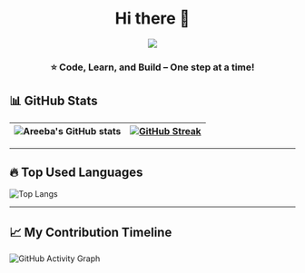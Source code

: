 <h1 align="center">Hi there 👋</h1>
<p align="center">
  <a href="https://git.io/typing-svg">
    <img src="https://readme-typing-svg.herokuapp.com?size=28&duration=3000&color=4169E1&center=true&vCenter=true&width=600&font=Fira+Code&lines=I'm+Areeba+Aamir;A+Tech+Explorer+⚡;Always+Learning+🚀">
  </a>
</p>

<h3 align="center">⭐️ Code, Learn, and Build – One step at a time! </h3>

## 📊 GitHub Stats

| ![Areeba's GitHub stats](https://github-readme-stats.vercel.app/api?username=areeba-amirr&show_icons=true&theme=dark&hide_border=true&bg_color=000000&title_color=ff79c6&text_color=ffffff&icon_color=79c0ff) | [![GitHub Streak](https://streak-stats.demolab.com?user=areeba-amirr&theme=dark&hide_border=true&background=000000&ring=ff79c6&fire=ff6e96&currStreakLabel=ffffff)](https://git.io/streak-stats) |
|---|---|

---

## 🔥 Top Used Languages

![Top Langs](https://github-readme-stats.vercel.app/api/top-langs/?username=areeba-amirr&layout=compact&theme=dark&hide_border=true&bg_color=000000&title_color=ff79c6&text_color=ffffff)

---

##  📈 My Contribution Timeline

![GitHub Activity Graph](https://github-readme-activity-graph.vercel.app/graph?username=areeba-amirr&bg_color=000000&color=ffffff&line=ff79c6&point=79c0ff&area=true&hide_border=true)

